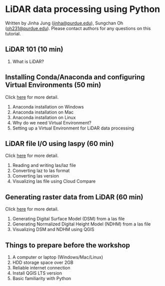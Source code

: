 # LiDAR data processing using Python

Written by Jinha Jung (jinha@purdue.edu), Sungchan Oh (oh231@purdue.edu).
Please contact authors for any questions on this tutorial.

## LiDAR 101 (10 min)

  1. What is LiDAR?

## Installing Conda/Anaconda and configuring Virtual Environments (50 min)

Click [here](https://github.com/gdslab/tutorial_lidar_processing_with_python/blob/main/Session1_install_conda.md) for more detail.

  1. Anaconda installation on Windows
  1. Anaconda installation on Mac
  1. Anaconda installation on Linux
  1. Why do we need Virtual Environment?
  1. Setting up a Virtual Environment for LiDAR data processing

## LiDAR file I/O using laspy (60 min)

Click [here](https://github.com/gdslab/tutorial_lidar_processing_with_python/blob/main/Session2_lidar_io.md) for more detail.

  1. Reading and writing las/laz file
  1. Converting laz to las format
  1. Converting las version
  1. Visualizing las file using Cloud Compare
  
## Generating raster data from LiDAR (60 min)

Click [here](https://github.com/gdslab/tutorial_lidar_processing_with_python/blob/main/Session3_generate_raster.md) for more detail.

  1. Generating Digital Surface Model (DSM) from a las file
  1. Generating Normalized Digital Height Model (NDHM) from a las file
  1. Visualizing DSM and NDHM using QGIS

## Things to prepare before the workshop

  1. A computer or laptop (Windows/Mac/Linux)
  1. HDD storage space over 2GB
  1. Reliable internet connection
  1. Install QGIS LTS version
  1. Basic familiarity with Python
